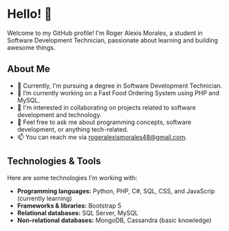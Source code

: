 # Hello! 👋

Welcome to my GitHub profile! I'm Roger Alexis Morales, a student in Software Development Technician, passionate about learning and building awesome things.

## About Me
- 🌱 Currently, I'm pursuing a degree in Software Development Technician.
- 🔭 I’m currently working on a Fast Food Ordering System using PHP and MySQL.
- 👯 I'm interested in collaborating on projects related to software development and technology.
- 💬 Feel free to ask me about programming concepts, software development, or anything tech-related.
- 📫 You can reach me via rogeralexismorales48@gmail.com.

## Technologies & Tools
Here are some technologies I'm working with:

- **Programming languages:** Python, PHP, C#, SQL, CSS, and JavaScrip (currently learning)
- **Frameworks & libraries:** Bootstrap 5
- **Relational databases:** SQL Server, MySQL
- **Non-relational databases:** MongoDB, Cassandra (basic knowledge)


<!--
**rogerM11/rogerM11** is a ✨ _special_ ✨ repository because its `README.md` (this file) appears on your GitHub profile.

Here are some ideas to get you started:

- 🔭 I’m currently working on ...
- 🌱 I’m currently learning ...
- 👯 I’m looking to collaborate on ...
- 🤔 I’m looking for help with ...
- 💬 Ask me about ...
- 📫 How to reach me: ...
- 😄 Pronouns: ...
- ⚡ Fun fact: ...
-->
